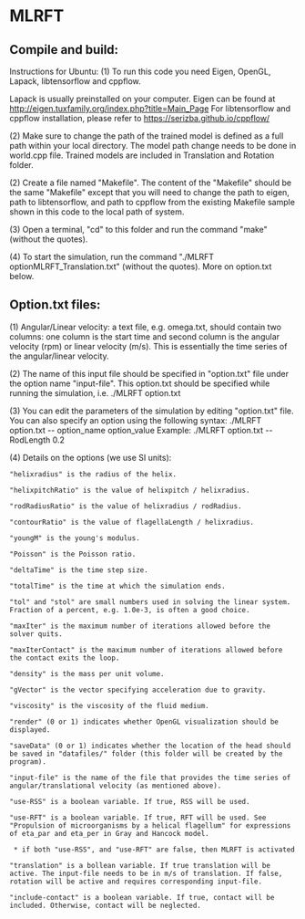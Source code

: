 # MLRFT

Compile and build:
------------------

Instructions for Ubuntu:
(1) To run this code you need Eigen, OpenGL, Lapack, libtensorflow and cppflow. 

Lapack is usually preinstalled on your computer. 
Eigen can be found at http://eigen.tuxfamily.org/index.php?title=Main_Page
For libtensorflow and cppflow installation, please refer to https://serizba.github.io/cppflow/

(2) Make sure to change the path of the trained model is defined as a full path within your local directory. The model path change needs to be done in world.cpp file. Trained models are included in Translation and Rotation folder.

(2) Create a file named "Makefile". The content of the "Makefile" should be the same "Makefile" except that you will need to change the path to eigen, path to libtensorflow, and path to cppflow from the existing Makefile sample shown in this code to the local path of system.

(3) Open a terminal, "cd" to this folder and run the command "make" (without the quotes).

(4) To start the simulation, run the command "./MLRFT optionMLRFT_Translation.txt" (without the quotes). More on option.txt below.


Option.txt files:
------------------
(1) Angular/Linear velocity: a text file, e.g. omega.txt, should contain two columns: one column is the start time and second column is the angular velocity (rpm) or linear velocity (m/s). This is essentially the time series of the angular/linear velocity.

(2) The name of this input file should be specified in "option.txt" file under the option name "input-file". This option.txt should be specified while running the simulation, i.e. ./MLRFT option.txt

(3) You can edit the parameters of the simulation by editing "option.txt" file. You can also specify an option using the following syntax:
./MLRFT option.txt -- option_name option_value
Example: ./MLRFT option.txt -- RodLength 0.2

(4) Details on the options (we use SI units): 

    "helixradius" is the radius of the helix.
    
    "helixpitchRatio" is the value of helixpitch / helixradius.
    
    "rodRadiusRatio" is the value of helixradius / rodRadius.
    
    "contourRatio" is the value of flagellaLength / helixradius.
    
    "youngM" is the young's modulus.
    
    "Poisson" is the Poisson ratio.
    
    "deltaTime" is the time step size.
    
    "totalTime" is the time at which the simulation ends.
    
    "tol" and "stol" are small numbers used in solving the linear system. Fraction of a percent, e.g. 1.0e-3, is often a good choice.
    
    "maxIter" is the maximum number of iterations allowed before the solver quits.
    
    "maxIterContact" is the maximum number of iterations allowed before the contact exits the loop.
    
    "density" is the mass per unit volume.
    
    "gVector" is the vector specifying acceleration due to gravity.
    
    "viscosity" is the viscosity of the fluid medium.
    
    "render" (0 or 1) indicates whether OpenGL visualization should be displayed.
    
    "saveData" (0 or 1) indicates whether the location of the head should be saved in "datafiles/" folder (this folder will be created by the program).
    
    "input-file" is the name of the file that provides the time series of angular/translational velocity (as mentioned above).
    
    "use-RSS" is a boolean variable. If true, RSS will be used. 
    
    "use-RFT" is a boolean variable. If true, RFT will be used. See "Propulsion of microorganisms by a helical flagellum" for expressions of eta_par and eta_per in Gray and Hancock model.
    
     * if both "use-RSS", and "use-RFT" are false, then MLRFT is activated
     
    "translation" is a bollean variable. If true translation will be active. The input-file needs to be in m/s of translation. If false, rotation will be active and requires corresponding input-file.
    
    "include-contact" is a boolean variable. If true, contact will be included. Otherwise, contact will be neglected.
